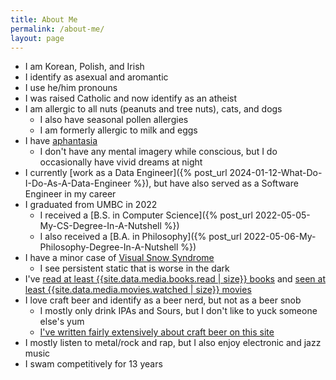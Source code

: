 ```yaml
---
title: About Me
permalink: /about-me/
layout: page
---
```


* I am Korean, Polish, and Irish
* I identify as asexual and aromantic
* I use he/him pronouns
* I was raised Catholic and now identify as an atheist
* I am allergic to all nuts (peanuts and tree nuts), cats, and dogs
    * I also have seasonal pollen allergies
    * I am formerly allergic to milk and eggs
* I have [aphantasia](https://aphantasia.com/what-is-aphantasia/)
    * I don't have any mental imagery while conscious, but I do occasionally have vivid dreams at night
* I currently [work as a Data Engineer]({% post_url 2024-01-12-What-Do-I-Do-As-A-Data-Engineer %}), but have also served as a Software Engineer in my career
* I graduated from UMBC in 2022
    * I received a [B.S. in Computer Science]({% post_url 2022-05-05-My-CS-Degree-In-A-Nutshell %})
    * I also received a [B.A. in Philosophy]({% post_url 2022-05-06-My-Philosophy-Degree-In-A-Nutshell %})
* I have a minor case of [Visual Snow Syndrome](https://www.visualsnowinitiative.org/learn/)
    * I see persistent static that is worse in the dark
* I've [read at least {{site.data.media.books.read | size}} books](/data/books-read) and [seen at least {{site.data.media.movies.watched | size}} movies](/data/movies)
* I love craft beer and identify as a beer nerd, but not as a beer snob
    * I mostly only drink IPAs and Sours, but I don't like to yuck someone else's yum
    * [I've written fairly extensively about craft beer on this site](/garden#Beer)
* I mostly listen to metal/rock and rap, but I also enjoy electronic and jazz music
* I swam competitively for 13 years
